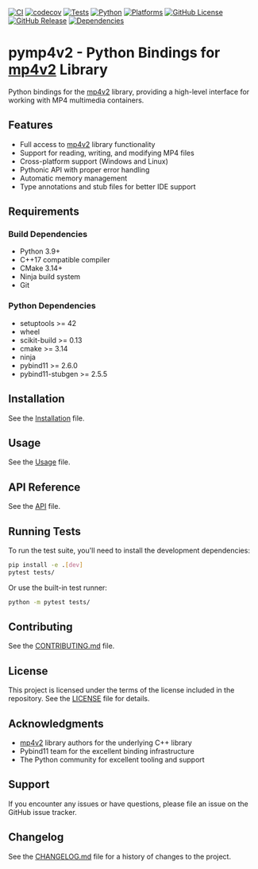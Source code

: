 [![CI](https://github.com/DarkDemiurg/pymp4v2/actions/workflows/ci.yml/badge.svg)](https://github.com/DarkDemiurg/pymp4v2/actions/workflows/ci.yml)
[![codecov](https://codecov.io/gh/DarkDemiurg/pymp4v2/graph/badge.svg?token=O01EZO3V0Q)](https://codecov.io/gh/DarkDemiurg/pymp4v2)
[![Tests](https://img.shields.io/github/actions/workflow/status/DarkDemiurg/pymp4v2/ci.yml?label=tests)](https://github.com/DarkDemiurg/pymp4v2/actions)
[![Python](https://img.shields.io/badge/python-3.9%20|%203.10%20|%203.11%20|%203.12%20|%203.13-blue.svg)](https://www.python.org/)
[![Platforms](https://img.shields.io/badge/platform-windows%20|%20linux-lightgrey.svg)](https://github.com/DarkDemiurg/pymp4v2)
[![GitHub License](https://img.shields.io/github/license/DarkDemiurg/pymp4v2)](https://github.com/DarkDemiurg/pymp4v2/blob/master/LICENSE)
[![GitHub Release](https://img.shields.io/github/v/release/DarkDemiurg/pymp4v2)](https://github.com/DarkDemiurg/pymp4v2/releases)
[![Dependencies](https://img.shields.io/librariesio/github/DarkDemiurg/pymp4v2)](https://libraries.io/github/DarkDemiurg/pymp4v2)

# pymp4v2 - Python Bindings for [mp4v2](https://github.com/enzo1982/mp4v2) Library

Python bindings for the [mp4v2](https://github.com/enzo1982/mp4v2) library, providing a high-level interface for working with MP4 multimedia containers.

## Features

- Full access to [mp4v2](https://github.com/enzo1982/mp4v2) library functionality
- Support for reading, writing, and modifying MP4 files
- Cross-platform support (Windows and Linux)
- Pythonic API with proper error handling
- Automatic memory management
- Type annotations and stub files for better IDE support

## Requirements

### Build Dependencies

- Python 3.9+
- C++17 compatible compiler
- CMake 3.14+
- Ninja build system
- Git

### Python Dependencies

- setuptools >= 42
- wheel
- scikit-build >= 0.13
- cmake >= 3.14
- ninja
- pybind11 >= 2.6.0
- pybind11-stubgen >= 2.5.5

## Installation

See the [Installation](https://github.com/DarkDemiurg/pymp4v2/blob/master/docs/installation.md) file.

## Usage

See the [Usage](https://github.com/DarkDemiurg/pymp4v2/blob/master/docs/usage.md) file.

## API Reference

See the [API](https://github.com/DarkDemiurg/pymp4v2/blob/master/docs/api.md) file.

## Running Tests

To run the test suite, you'll need to install the development dependencies:

```bash
pip install -e .[dev]
pytest tests/
```

Or use the built-in test runner:

```bash
python -m pytest tests/
```

## Contributing

See the [CONTRIBUTING.md](https://github.com/DarkDemiurg/pymp4v2/blob/master/CONTRIBUTING.md) file.

## License

This project is licensed under the terms of the license included in the repository. 
See the [LICENSE](https://github.com/DarkDemiurg/pymp4v2/blob/master/LICENSE) file for details.

## Acknowledgments

- [mp4v2](https://github.com/enzo1982/mp4v2) library authors for the underlying C++ library
- Pybind11 team for the excellent binding infrastructure
- The Python community for excellent tooling and support

## Support

If you encounter any issues or have questions, please file an issue on the GitHub issue tracker.

## Changelog

See the [CHANGELOG.md](https://github.com/DarkDemiurg/pymp4v2/blob/master/CHANGELOG.md) file for a history of changes to the project.
